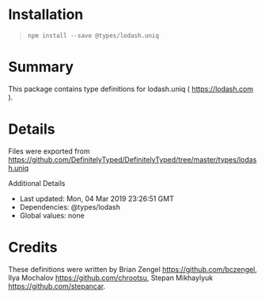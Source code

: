 # Installation
> `npm install --save @types/lodash.uniq`

# Summary
This package contains type definitions for lodash.uniq ( https://lodash.com ).

# Details
Files were exported from https://github.com/DefinitelyTyped/DefinitelyTyped/tree/master/types/lodash.uniq

Additional Details
 * Last updated: Mon, 04 Mar 2019 23:26:51 GMT
 * Dependencies: @types/lodash
 * Global values: none

# Credits
These definitions were written by Brian Zengel <https://github.com/bczengel>, Ilya Mochalov <https://github.com/chrootsu>, Stepan Mikhaylyuk <https://github.com/stepancar>.
